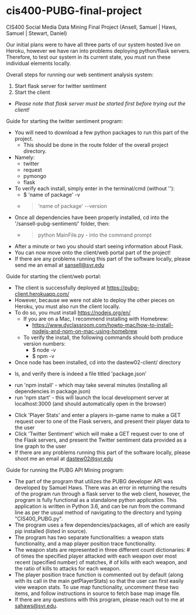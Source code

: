 # cis400-PUBG-final-project
CIS400 Social Media Data Mining Final Project (Ansell, Samuel | Haws, Samuel | Stewart, Daniel)


Our initial plans were to have all three parts of our system hosted live on Heroku,
however we have ran into problems deploying python/flask servers. Therefore, to test our
system in its current state, you must run these individual elements locally.

Overall steps for running our web sentiment analysis system:

1. Start flask server for twitter sentiment
2. Start the client

- *Please note that flask server must be started first before trying out the client!*

Guide for starting the twitter sentiment program:

* You will need to download a few python packages to run this part of the project.
  * This should be done in the route folder of the overall project directory.
* Namely:
  * twitter
  * request
  * pymongo
  * flask
* To verify each install, simply enter in the terminal/cmd (without ''):
  * $ 'name of package' -v
  * > 'name of package' --version
* Once all dependencies have been properly installed, cd into the '/sansell-pubg-sentiment/' folder, then:
  * > python MainFile.py     - into the command prompt
* After a minute or two you should start seeing information about Flask.
* You can now move onto the client/web portal part of the project!
* If there are any problems running this part of the software locally, please send me an email at sansell@syr.edu


Guide for starting the client/web portal:

* The client is successfully deployed at https://pubg-client.herokuapp.com/
* However, because we were not able to deploy the other pieces on Heroku, you must also run the client locally.
* To do so, you must install https://nodejs.org/en/
  * If you are on a Mac, I recommend installing with Homebrew:
    * https://www.dyclassroom.com/howto-mac/how-to-install-nodejs-and-npm-on-mac-using-homebrew
  * To verify the install, the following commands should both produce version numbers:
    * $ node -v
    * $ npm -v
* Once node has been installed, cd into the dastew02-client/ directory

- ls, and verify there is indeed a file titled 'package.json'

* run 'npm install' - which may take several minutes (installing all dependencies in package.json)
* run 'npm start' - this will launch the local development server at localhost:3000 (and should automatically open in the browser)

- Click 'Player Stats' and enter a players in-game name to make a GET request over to one of the Flask servers, and present their player data to the user
- Click 'Twitter Sentiment' which will make a GET request over to one of the Flask servers, and present the Twitter sentiment data provided as a line graph to the user
- If there are any problems running this part of the software locally, please shoot me an email at dastew02@syr.edu


Guide for running the PUBG API Mining program:

* The part of the program that utilizes the PUBG developer API was developed by Samuel Haws. There was an error in returning the results of the program run through a flask server to the web client, however, the program is fully functional as a standalone python application. This application is written in Python 3.6, and can be run from the command line as per the usual method of navigating to the directory and typing "CIS400_PUBG.py". 
* The program uses a few dependencies/packages, all of which are easily pip installed (listed in source).
* The program has two separate functionalities: a weapon stats functionality, and a map player position trace functionality.
* The weapon stats are represented in three different count dictionaries: # of times the specified player attacked with each weapon over most recent (specified number) of matches, # of kills with each weapon, and the ratio of kills to attacks for each weapon. 
* The player position trace function is commented out by default (along with its call in the main getPlayerStats) so that the user can first easily view weapon stats. To use map functionality, uncomment these two items, and follow instructions in source to fetch base map image file. 
* If there are any questions with this program, please reach out to me at sahaws@syr.edu.
